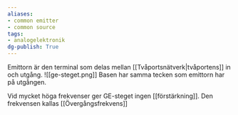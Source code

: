 ```yaml
---
aliases: 
- common emitter
- common source
tags: 
- analogelektronik
dg-publish: True
---
```

Emittorn är den terminal som delas mellan [[Tvåportsnätverk|tvåportens]] in och utgång. 
![[ge-steget.png]]
Basen har samma tecken som emittorn har på utgången.

Vid mycket höga frekvenser ger GE-steget ingen [[förstärkning]]. Den frekvensen kallas [[Övergångsfrekvens]]